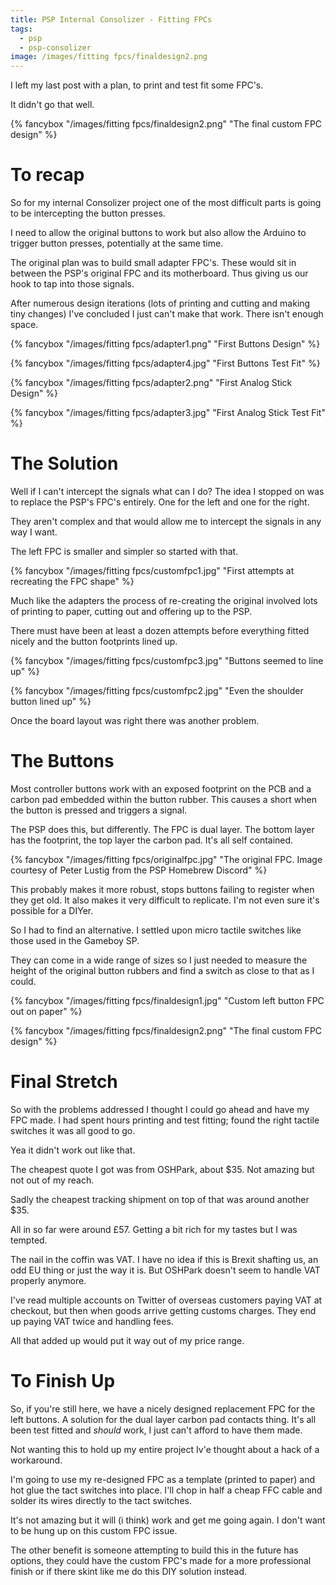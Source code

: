 ```yaml
---
title: PSP Internal Consolizer - Fitting FPCs
tags:
  - psp
  - psp-consolizer
image: /images/fitting fpcs/finaldesign2.png
---
```


I left my last post with a plan, to print and test fit some FPC's.

It didn't go that well.

{% fancybox "/images/fitting fpcs/finaldesign2.png" "The final custom FPC design" %}

<!-- more -->

# To recap

So for my internal Consolizer project one of the most difficult parts is going to be intercepting the button presses.

I need to allow the original buttons to work but also allow the Arduino to trigger button presses, potentially at the same time.

The original plan was to build small adapter FPC's. These would sit in between the PSP's original FPC and its motherboard. Thus giving us our hook to tap into those signals.

After numerous design iterations (lots of printing and cutting and making tiny changes) I've concluded I just can't make that work. There isn't enough space.

{% fancybox "/images/fitting fpcs/adapter1.png" "First Buttons Design" %}

{% fancybox "/images/fitting fpcs/adapter4.jpg" "First Buttons Test Fit" %}

{% fancybox "/images/fitting fpcs/adapter2.png" "First Analog Stick Design" %}

{% fancybox "/images/fitting fpcs/adapter3.jpg" "First Analog Stick Test Fit" %}

# The Solution

Well if I can't intercept the signals what can I do? The idea I stopped on was to replace the PSP's FPC's entirely. One for the left and one for the right.

They aren't complex and that would allow me to intercept the signals in any way I want.

The left FPC is smaller and simpler so started with that.

{% fancybox "/images/fitting fpcs/customfpc1.jpg" "First attempts at recreating the FPC shape" %}

Much like the adapters the process of re-creating the original involved lots of printing to paper, cutting out and offering up to the PSP.

There must have been at least a dozen attempts before everything fitted nicely and the button footprints lined up.

{% fancybox "/images/fitting fpcs/customfpc3.jpg" "Buttons seemed to line up" %}

{% fancybox "/images/fitting fpcs/customfpc2.jpg" "Even the shoulder button lined up" %}

Once the board layout was right there was another problem.

# The Buttons

Most controller buttons work with an exposed footprint on the PCB and a carbon pad embedded within the button rubber. This causes a short when the button is pressed and triggers a signal.

The PSP does this, but differently. The FPC is dual layer. The bottom layer has the footprint, the top layer the carbon pad. It's all self contained.

{% fancybox "/images/fitting fpcs/originalfpc.jpg" "The original FPC. Image courtesy of Peter Lustig from the PSP Homebrew Discord" %}

This probably makes it more robust, stops buttons failing to register when they get old. It also makes it very difficult to replicate. I'm not even sure it's possible for a DIYer.

So I had to find an alternative. I settled upon micro tactile switches like those used in the Gameboy SP.

They can come in a wide range of sizes so I just needed to measure the height of the original button rubbers and find a switch as close to that as I could.

{% fancybox "/images/fitting fpcs/finaldesign1.jpg" "Custom left button FPC out on paper" %}

{% fancybox "/images/fitting fpcs/finaldesign2.png" "The final custom FPC design" %}

# Final Stretch

So with the problems addressed I thought I could go ahead and have my FPC made. I had spent hours printing and test fitting; found the right tactile switches it was all good to go.

Yea it didn't work out like that.

The cheapest quote I got was from OSHPark, about $35. Not amazing but not out of my reach.

Sadly the cheapest tracking shipment on top of that was around another $35.

All in so far were around £57. Getting a bit rich for my tastes but I was tempted.

The nail in the coffin was VAT. I have no idea if this is Brexit shafting us, an odd EU thing or just the way it is. But OSHPark doesn't seem to handle VAT properly anymore.

I've read multiple accounts on Twitter of overseas customers paying VAT at checkout, but then when goods arrive getting customs charges. They end up paying VAT twice and handling fees.

All that added up would put it way out of my price range.

# To Finish Up

So, if you're still here, we have a nicely designed replacement FPC for the left buttons. A solution for the dual layer carbon pad contacts thing. It's all been test fitted and _should_ work, I just can't afford to have them made.

Not wanting this to hold up my entire project Iv'e thought about a hack of a workaround.

I'm going to use my re-designed FPC as a template (printed to paper) and hot glue the tact switches into place. I'll chop in half a cheap FFC cable and solder its wires directly to the tact switches.

It's not amazing but it will (i think) work and get me going again. I don't want to be hung up on this custom FPC issue.

The other benefit is someone attempting to build this in the future has options, they could have the custom FPC's made for a more professional finish or if there skint like me do this DIY solution instead.
